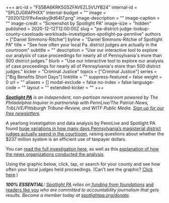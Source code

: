 +++
arc-id = "FS5BA6KRK5G5ZFAVEZL5VUYB24"
internal-id = "SPLDJGRAPHXX"
internal-budget = ""
image = "2020/12/01fx4wskyj9d64t7.png"
image-description = ""
image-caption = ""
image-credit = "Screenshot by Spotlight PA"
image-size = "hidden"
published = 2020-12-12T12:00:00Z
slug = "pa-district-judge-lookup-county-caseloads-workloads-investigation-spotlight-pa-pennlive"
authors = ["Daniel Simmons-Ritchie"]
byline = "Daniel Simmons-Ritchie of Spotlight PA"
title = "See how often your local Pa. district judges are actually in the courtroom"
subtitle = ""
description = "Use our interactive tool to explore our analysis of case proceedings for nearly all of Pennsylvania's more than 500 district judges."
blurb = "Use our interactive tool to explore our analysis of case proceedings for nearly all of Pennsylvania's more than 500 district judges."
kicker = "Criminal Justice"
topics = ["Criminal Justice"]
series = ["Big Benefits Short Days"]
linktitle = ""
suppress-featured = false
weight = 0
url = ""
aliases = []
modal-exclude = false
no-index = false
language-code = ""
layout = ""
extended-kicker = ""
+++

<a href="https://www.spotlightpa.org/"><i><b>Spotlight PA</b></i></a><i> is an independent, non-partisan newsroom powered by The Philadelphia Inquirer in partnership with PennLive/The Patriot-News, TribLIVE/Pittsburgh Tribune-Review, and WITF Public Media. </i><a href="https://www.spotlightpa.org/newsletters"><i>Sign up for our free newsletters</i></a><i>.</i>

A yearlong investigation and data analysis by PennLive and Spotlight PA found <a href="https://www.spotlightpa.org/news/2020/12/pa-district-judges-investigation-workloads-caseloads-spotlight-pa-pennlive/" target=_blank>huge variations in how many days Pennsylvania’s magisterial district judges actually spend in the courtroom</a>, raising questions about whether the $237 million system is an efficient use of taxpayer dollars.

You can <a href="https://www.spotlightpa.org/news/2020/12/pa-district-judges-investigation-workloads-caseloads-spotlight-pa-pennlive/" target=_blank>read the full investigation here</a>, as well as this <a href="https://www.spotlightpa.org/news/2020/12/pa-district-judges-investigation-how-we-did-it-spotlight-pa-pennlive/" target=_blank>explanation of how the news organizations conducted the analysis</a>.

Using the graphic below, click, tap, or search for your county and see how often your local judges held proceedings. (Can’t see the graphic? <a href="https://interactives.data.spotlightpa.org/2020/vis-map-mdjs/" target=_blank>Click here</a>.)

<div id="vis-map-mdjs--container"></div>
<script src="https://pym.nprapps.org/pym.v1.min.js"></script>
<script>new pym.Parent("vis-map-mdjs--container", "https://interactives.data.spotlightpa.org/2020/vis-map-mdjs/", {});</script>


<i><b>100% ESSENTIAL:</b></i><i> </i><a href="https://www.spotlightpa.org/"><i>Spotlight PA</i></a><i> relies on</i><a href="https://www.spotlightpa.org/support"><i> funding from foundations</i></a><i> </i><a href="https://www.spotlightpa.org/support">and readers like you</a><i> who are committed to accountability journalism that gets results. Become a member today at </i><a href="http://checkout.fundjournalism.org/memberform?org_id=spotlightpa&campaign=701f4000000TVuIAAW"><i>spotlightpa.org/donate</i></a><i>.</i>
